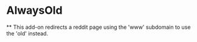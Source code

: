 # AlwaysOld
** This add-on redirects a reddit page using the 'www' subdomain to use the 'old' instead.
